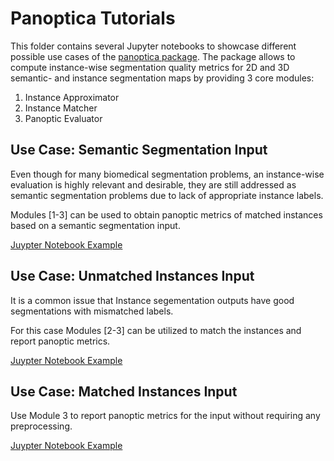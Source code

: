 # Panoptica Tutorials

This folder contains several Jupyter notebooks to showcase different possible use cases of the [panoptica package](https://github.com/BrainLesion/panoptica).
The package allows to compute instance-wise segmentation quality metrics for 2D and 3D semantic- and instance segmentation maps by providing 3 core modules:

1. Instance Approximator
1. Instance Matcher
1. Panoptic Evaluator

## Use Case: Semantic Segmentation Input

Even though for many biomedical segmentation problems, an instance-wise evaluation is highly relevant and desirable, they are still addressed as semantic segmentation problems due to lack of appropriate instance labels.

Modules [1-3] can be used to obtain panoptic metrics of matched instances based on a semantic segmentation input.

[Juypter Notebook Example](example_spine_semantic.ipynb)

## Use Case: Unmatched Instances Input

It is a common issue that Instance segementation outputs have good segmentations with mismatched labels.

For this case Modules [2-3] can be utilized to match the instances and report panoptic metrics.

[Juypter Notebook Example](example_spine_unmatched_instance.ipynb)

## Use Case: Matched Instances Input

Use Module 3 to report panoptic metrics for the input without requiring any preprocessing.

[Juypter Notebook Example](example_spine_matched_instance.ipynb)
